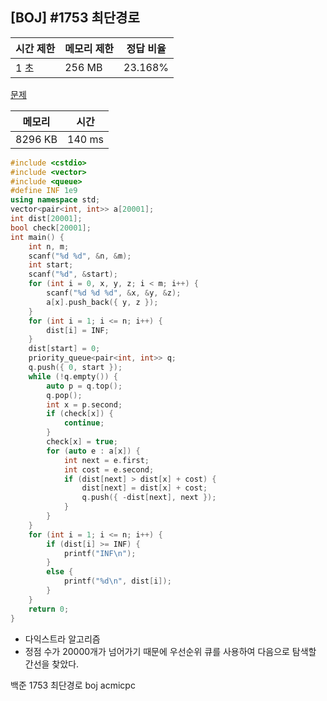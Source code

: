## [BOJ] #1753 최단경로

| 시간 제한 | 메모리 제한 | 정답 비율 |
| --------- | ----------- | --------- |
| 1 초      | 256 MB      | 23.168%   |

[문제](https://www.acmicpc.net/problem/1753)



| 메모리  | 시간   |
| ------- | ------ |
| 8296 KB | 140 ms |

```c++
#include <cstdio>
#include <vector>
#include <queue>
#define INF 1e9
using namespace std;
vector<pair<int, int>> a[20001];
int dist[20001];
bool check[20001];
int main() {
	int n, m;
	scanf("%d %d", &n, &m);
	int start;
	scanf("%d", &start);
	for (int i = 0, x, y, z; i < m; i++) {
		scanf("%d %d %d", &x, &y, &z);
		a[x].push_back({ y, z });
	}
	for (int i = 1; i <= n; i++) {
		dist[i] = INF;
	}
	dist[start] = 0;
	priority_queue<pair<int, int>> q;
	q.push({ 0, start });
	while (!q.empty()) {
		auto p = q.top();
		q.pop();
		int x = p.second;
		if (check[x]) {
			continue;
		}
		check[x] = true;
		for (auto e : a[x]) {
			int next = e.first;
			int cost = e.second;
			if (dist[next] > dist[x] + cost) {
				dist[next] = dist[x] + cost;
				q.push({ -dist[next], next });
			}
		}
	}
	for (int i = 1; i <= n; i++) {
		if (dist[i] >= INF) {
			printf("INF\n");
		}
		else {
			printf("%d\n", dist[i]);
		}
	}
	return 0;
}
```

- 다익스트라 알고리즘
- 정점 수가 20000개가 넘어가기 때문에 우선순위 큐를 사용하여 다음으로 탐색할 간선을 찾았다.





백준 1753 최단경로 boj acmicpc
